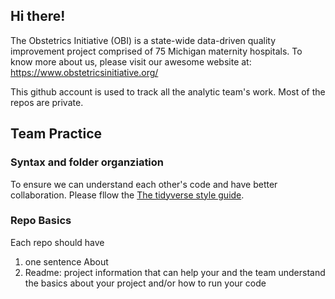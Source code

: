 ## Hi there!

The Obstetrics Initiative (OBI) is a state-wide data-driven quality improvement project comprised of 75 Michigan maternity hospitals. To know more about us, please visit our awesome website at: https://www.obstetricsinitiative.org/

This github account is used to track all the analytic team's work. Most of the repos are private.

## Team Practice

### Syntax and folder organziation

To ensure we can understand each other's code and have better collaboration. Please fllow the [The tidyverse style guide](https://style.tidyverse.org/index.html).

### Repo Basics

Each repo should have
1. one sentence About
2. Readme: project information that can help your and the team understand the basics about your project and/or how to run your code

